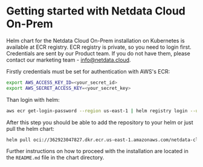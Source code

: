 # Getting started with Netdata Cloud On-Prem
Helm chart for the Netdata Cloud On-Prem installation on Kubernetes is available at ECR registry.
ECR registry is private, so you need to login first. Credentials are sent by our Product team. If you do not have them, please contact our marketing team - info@netdata.cloud.

Firstly credentials must be set for authentication with AWS's ECR:
```bash
export AWS_ACCESS_KEY_ID=<your_secret_id>
export AWS_SECRET_ACCESS_KEY=<your_secret_key>
```
Than login with helm:
```bash
aws ecr get-login-password --region us-east-1 | helm registry login --username AWS --password-stdin 362923047827.dkr.ecr.us-east-1.amazonaws.com/netdata-cloud-onprem
```

After this step you should be able to add the repository to your helm or just pull the helm chart:
```bash
helm pull oci://362923047827.dkr.ecr.us-east-1.amazonaws.com/netdata-cloud-onprem
```

Further instructions on how to proceed with the installation are located in the `README.md` file in the chart directory.